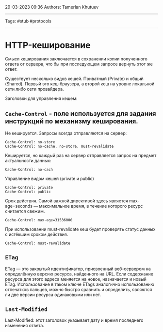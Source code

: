 29-03-2023
09:36
Authors: Tamerlan Khutuev
***
Tags: #stub #protocols
***
# HTTP-кеширование

Смысл кеширования заключается в сохранении копии полученного ответа от сервера, что бы при последующем запросе вернуть этот же ответ.

Существует несколько видов кешей. Приватный (Private) и общий (Shared). Первый это кеш браузера, а второй кеш на уровне локальной сети либо сети провайдера.

Заголовки для управления кешем:
## `Cache-Control` - поле используется для задания инструкций по механизму кеширования. 

Не кешируется. Запросы всегда отправляются на сервер:
```
Cache-Control: no-store
Cache-Control: no-cache, no-store, must-revalidate
```

Кешируется, но каждый раз на сервер отправляется запрос на предмет актуальности данных:
```
Cache-Control: no-cach
```

Управление видом кешей (private и public)
```
Cache-Control: private
Cache-Control: public
```

Срок действия. Самой важной директивой здесь является max-age=seconds — максимальное время, в течение которого ресурс считается свежим.
```
Cache-Control: max-age=31536000
```

При использовании must-revalidate кеш будет проверять статус данных с истёкшим сроком действия. 
```
Cache-Control: must-revalidate
```

## `ETag`
ETag — это закрытый идентификатор, присвоенный веб-сервером на определённую версию ресурса, найденного на URL. Если содержание ресурса для этого адреса меняется на новое, назначается и новый ETag. Использование в таком ключе ETags аналогично использованию отпечатков пальцев, можно быстро сравнить и определить, являются ли две версии ресурса одинаковыми или нет.

## `Last-Modified`
Last-Modified: этот заголовок указывает дату и время последнего изменения ответа.